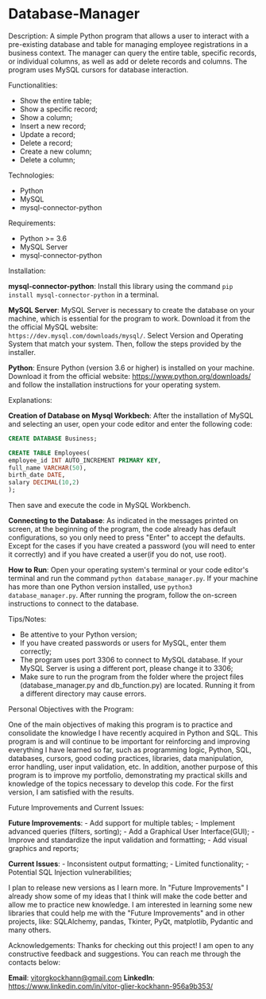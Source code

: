 # Database-Manager
Description: A simple Python program that allows a user to interact with a pre-existing database and table for managing employee registrations in a business context. The manager can query the entire table, specific records, or individual columns, as 
well as add or delete records and columns. The program uses MySQL cursors for database interaction.


Functionalities:

  - Show the entire table;
  - Show a specific record;
  - Show a column;
  - Insert a new record;
  - Update a record;
  - Delete a record;
  - Create a new column;
  - Delete a column;

Technologies:

  - Python
  - MySQL
  - mysql-connector-python

Requirements:

  - Python >= 3.6
  - MySQL Server
  - mysql-connector-python

Installation:

  **mysql-connector-python**: 
  Install this library using the command `pip install mysql-connector-python` in a terminal.

  **MySQL Server**: 
  MySQL Server is necessary to create the database on your machine, which is essential for
  the program to work. Download it from the the official MySQL website:           
  `https://dev.mysql.com/downloads/mysql/`. Select Version and Operating System that match your system.
  Then, follow the steps provided by the installer.

  **Python**: 
  Ensure Python (version 3.6 or higher) is installed on your machine. Download it from the official website: 
  https://www.python.org/downloads/ and follow the installation instructions for your operating system.


Explanations:

  **Creation of Database on Mysql Workbech**: 
  After the installation of MySQL and selecting an user, open your code editor and enter the                                                 following code:
  
  ```sql
  CREATE DATABASE Business;
 
  CREATE TABLE Employees(
  employee_id INT AUTO_INCREMENT PRIMARY KEY,
  full_name VARCHAR(50),
  birth_date DATE,
  salary DECIMAL(10,2)
  );
  ``` 
  Then save and execute the code in MySQL Workbench.

  
  **Connecting to the Database**:
  As indicated in the messages printed on screen, at the beginning of the program, the code already has default configurations, so 
  you only need to press "Enter" to accept the defaults. Except for the cases if you have created a 
  password (you will need to enter it correctly) and if you have created a user(if you do not, use root).


  **How to Run**:
  Open your operating system's terminal or your code editor's terminal and run the command `python database_manager.py`. If your machine
  has more than one Python version installed, use `python3 database_manager.py`. After running the program, follow the on-screen 
  instructions to connect to the database.


  Tips/Notes:

   - Be attentive to your Python version;
   - If you have created passwords or users for MySQL, enter them correctly;
   - The program uses port 3306 to connect to MySQL database. If your MySQL Server is using a different port, please change
     it to 3306;
   - Make sure to run the program from the folder where the project files (database_manager.py and db_function.py) are located. Running 
     it from a different directory may cause errors.


Personal Objectives with the Program:
    
  One of the main objectives of making this program is to practice and consolidate the knowledge I have recently acquired in Python and 
  SQL. This program is and will continue to be important for reinforcing and improving everything I have learned so far, such as 
  programming logic, Python, SQL, databases, cursors, good coding practices, libraries, data manipulation, error handling, user input 
  validation, etc.
  In addition, another purpose of this program is to improve my portfolio, demonstrating my practical skills and knowledge of the 
  topics necessary to develop this code. For the first version, I am satisfied with the results.


Future Improvements and Current Issues:

  **Future Improvements**:
    - Add support for multiple tables;
    - Implement advanced queries (filters, sorting);
    - Add a Graphical User Interface(GUI);
    - Improve and standardize the input validation and formatting;
    - Add visual graphics and reports;
    
  **Current Issues**:
    - Inconsistent output formatting;
    - Limited functionality;
    - Potential SQL Injection vulnerabilities;

I plan to release new versions as I learn more. In "Future Improvements" I already show some of my ideas that I think will make the code 
better and allow me to practice new knowledge. I am interested in learning some new libraries that could help me with the "Future 
Improvements" and in other projects, like: SQLAlchemy, pandas, Tkinter, PyQt, matplotlib, Pydantic and many others.

Acknowledgements:
  Thanks for checking out this project!
  I am open to any constructive feedback and suggestions. You can reach me through the contacts below:

  **Email**: vitorgkockhann@gmail.com
  **LinkedIn**: https://www.linkedin.com/in/vitor-glier-kockhann-956a9b353/ 
  
  
  
                                               
                                                  
